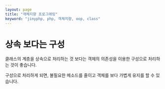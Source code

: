 ```yaml
---
layout: page
title: "객체지향 프로그래밍"
keyword: "jinyphp, php, 객체지향, oop, class"
---
```


# 상속 보다는 구성
클래스의 계층을 상속으로 처리하는 것 보다는
객체의 의존성을 이용한 구성으로 처리하는 것이 좋습니다.

구성으로 처리하게 되면, 불필요한 메소드를 줄이고
객체를 보다 가볍게 유지를 할 수 있습니다.

